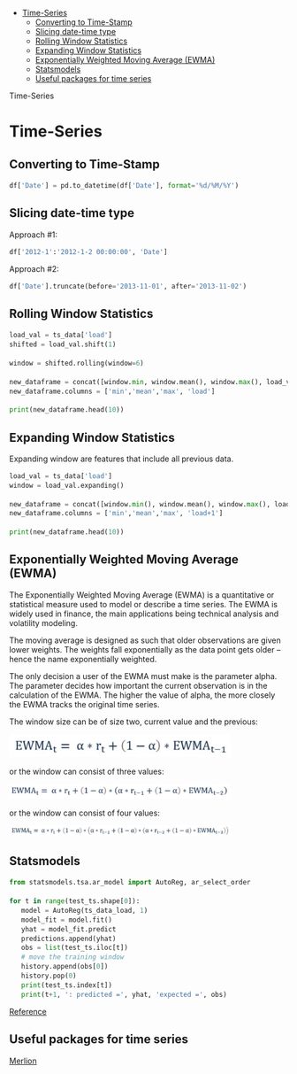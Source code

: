 <!--ts-->
   * [Time-Series](#time-series)
      * [Converting to Time-Stamp](#converting-to-time-stamp)
      * [Slicing date-time type](#slicing-date-time-type)
      * [Rolling Window Statistics](#rolling-window-statistics)
      * [Expanding Window Statistics](#expanding-window-statistics)
      * [Exponentially Weighted Moving Average (EWMA)](#exponentially-weighted-moving-average-ewma)
      * [Statsmodels](#statsmodels)
      * [Useful packages for time series](#useful-packages-for-time-series)

<!-- Added by: gil_diy, at: Sun 06 Feb 2022 19:05:16 IST -->

<!--te-->

 Time-Series

# Time-Series

## Converting to Time-Stamp

```python
df['Date'] = pd.to_datetime(df['Date'], format='%d/%M/%Y')
```

## Slicing date-time type

Approach #1:

```python
df['2012-1':'2012-1-2 00:00:00', 'Date']
```


Approach #2:

```python
df['Date'].truncate(before='2013-11-01', after='2013-11-02')
```


## Rolling Window Statistics

```python
load_val = ts_data['load']
shifted = load_val.shift(1)

window = shifted.rolling(window=6)

new_dataframe = concat([window.min, window.mean(), window.max(), load_val], axis=1)
new_dataframe.columns = ['min','mean','max', 'load']

print(new_dataframe.head(10))
```

## Expanding Window Statistics

Expanding window are features that include all previous data. 

```python
load_val = ts_data['load']
window = load_val.expanding()

new_dataframe = concat([window.min(), window.mean(), window.max(), load_val.shift(-1)], axis=1)
new_dataframe.columns = ['min','mean','max', 'load+1']

print(new_dataframe.head(10))
```


## Exponentially Weighted Moving Average (EWMA)

The Exponentially Weighted Moving Average (EWMA) is a quantitative or statistical measure used to model or describe a time series. The EWMA is widely used in finance, the main applications being technical analysis and volatility modeling.

The moving average is designed as such that older observations are given lower weights. The weights fall exponentially as the data point gets older – hence the name exponentially weighted.

The only decision a user of the EWMA must make is the parameter alpha. The parameter decides how important the current observation is in the calculation of the EWMA. The higher the value of alpha, the more closely the EWMA tracks the original time series.

The window size can be of size two, current value and the previous:

<p align="center" style="width:400px;" >
  <img src="images/time-series/Exponentially_Weighted_Moving_Average_1.jpg" title="tool tip here">
</p>

or the window can consist of three values:

<p align="center" style="width:400px;" >
  <img src="images/time-series/Exponentially_Weighted_Moving_Average_2.jpg" title="tool tip here">
</p>

or the window can consist of four values:

<p align="center" style="width:400px;" >
  <img src="images/time-series/Exponentially_Weighted_Moving_Average_3.jpg" title="tool tip here">
</p>

## Statsmodels

```python
from statsmodels.tsa.ar_model import AutoReg, ar_select_order

for t in range(test_ts.shape[0]):
   model = AutoReg(ts_data_load, 1)
   model_fit = model.fit()
   yhat = model_fit.predict
   predictions.append(yhat)
   obs = list(test_ts.iloc[t])
   # move the training window
   history.append(obs[0])
   history.pop(0)
   print(test_ts.index[t])
   print(t+1, ': predicted =', yhat, 'expected =', obs)
```

[Reference](https://machinelearningmastery.com/autoregression-models-time-series-forecasting-python/)



## Useful packages for time series

[Merlion](https://github.com/salesforce/Merlion)